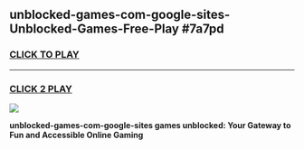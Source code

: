 
## unblocked-games-com-google-sites-Unblocked-Games-Free-Play #7a7pd
<h3>
<a href="https://us.freeplayer.one?title=unblocked-games-com-google-sites&ref=9M">CLICK TO PLAY</a></h3>
<hr>

<h3>
<a href="https://us.freeplayer.one?title=unblocked-games-com-google-sites&ref=9M">CLICK 2 PLAY</a>
  
</h3>

<a href="https://us.freeplayer.one?title=unblocked-games-com-google-sites&ref=9M"><img src="https://clearcache.store/games.png"></a>


**unblocked-games-com-google-sites games unblocked: Your Gateway to Fun and Accessible Online Gaming**
